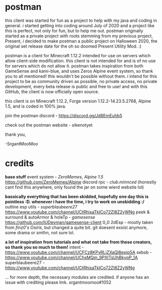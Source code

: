 # postman
this client was started for fun as a project to help with my java and coding in general. i started getting into coding around July of 2020 and a project like this is perfect, not only for fun, but to help me out. postman originally started as a private project with roots stemming from my previous project, Present, i decided to make postman a public project on Halloween 2020, the original set release date for the oh so doomed Present Utility Mod. :)

postman is a client for Minecraft 1.12.2 intended for use on servers which allow client-side modification. this client is not intended for and is of no use for servers which do not allow it. postman takes inspiration from both GameSense and kami-blue, and uses Zeros Alpine event system, so thank you to all mentioned! this wouldn't be possible without them. i intend for this project to be as community driven as possible, no private access, no private development, every beta release is public and free to use! and with this GitHub, the client is now officially open source.

this client is on Minecraft 1.12.2, Forge version 1.12.2-14.23.5.2768, Alpine 1.5, and is coded in 100% java.

join the postman discord - https://discord.gg/Jd8EmEuhb5

check out the postman website - sikenotyet


thank you,

-SrgantMooMoo

# credits
**base stuff**
event system - *ZeroMemes, Alpine 1.5* https://github.com/ZeroMemes/Alpine
discord rpc - *club.minnced* (honestly cant find this anywhere, only found the jar on some wierd webstie lol)

**bassically everything that has been skidded, hopefully one day this is pointless :D. whenever i have the time, i try to work on unskidding :/**
outline esp utils - *superblaubeere27* https://www.youtube.com/channel/UCtRhisaTkICo72ZI8Z2yWNg
peek & surround & autoArmor & holeTp - *gamesense* https://github.com/IUDevman/gamesense-client 0_0
2dEsp - mostly taken from *finz0's Osiris*, but changed a quite bit. git doesent exsist anymore, some drama or smthn, not sure lol.

**a lot of inspiration from tutorials and what not take from these creators, so thank you so much to them!**
intent - https://www.youtube.com/channel/UCFCz8KPvRLjZXaQl8epjp5A
sebsb - https://www.youtube.com/channel/UChsMQm_9PXITsUhBkypP_1A
superblaubeere27 - https://www.youtube.com/channel/UCtRhisaTkICo72ZI8Z2yWNg

... for more depth, the necessary modules are credited. if anyone has an issue with crediting please lmk. srgantmoomoo#1052
